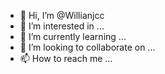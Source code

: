 - 👋 Hi, I’m @Willianjcc
- 👀 I’m interested in ...
- 🌱 I’m currently learning ...
- 💞️ I’m looking to collaborate on ...
- 📫 How to reach me ...

<!---
Willianjcc/Willianjcc is a ✨ special ✨ repository because its `README.md` (this file) appears on your GitHub profile.
You can click the Preview link to take a look at your changes.
--->
